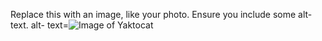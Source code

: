 Replace this with an image, like your photo. Ensure you include some alt-text.
alt- text=![Image of Yaktocat](https://octodex.github.com/images/yaktocat.png)
